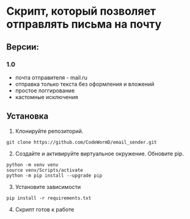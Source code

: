 # Скрипт, который позволяет отправлять письма на почту


## Версии:

### 1.0
- почта отправителя - mail.ru
- отправка только текста без оформления и вложений
- простое логгирование
- кастомные исключения


## Установка

1. Клонируйте репозиторий.
```
git clone https://github.com/CodeWormD/email_sender.git
```

2. Создайте и активируйте виртуальное окружение. Обновите pip. 
```
python -m venv venv
source venv/Scripts/activate
python -m pip install --upgrade pip
```

3. Установите зависимости
```
pip install -r requirements.txt
```

4. Скрипт готов к работе
